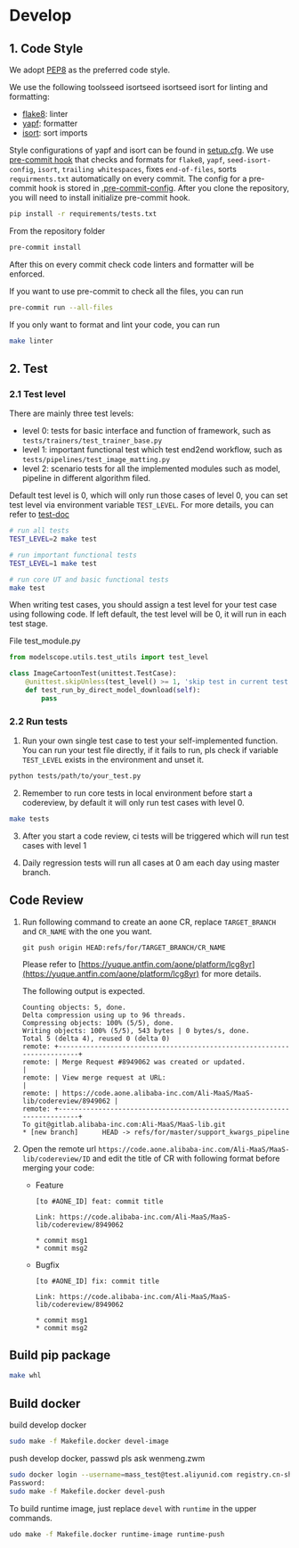 # Develop

## 1. Code Style
We adopt [PEP8](https://www.python.org/dev/peps/pep-0008/) as the preferred code style.

We use the following toolsseed isortseed isortseed isort for linting and formatting:
- [flake8](http://flake8.pycqa.org/en/latest/): linter
- [yapf](https://github.com/google/yapf): formatter
- [isort](https://github.com/timothycrosley/isort): sort imports

Style configurations of yapf and isort can be found in [setup.cfg](../../setup.cfg).
We use [pre-commit hook](https://pre-commit.com/) that checks and formats for `flake8`, `yapf`, `seed-isort-config`, `isort`, `trailing whitespaces`,
fixes `end-of-files`, sorts `requirments.txt` automatically on every commit.
The config for a pre-commit hook is stored in [.pre-commit-config](../../.pre-commit-config.yaml).
After you clone the repository, you will need to install initialize pre-commit hook.
```bash
pip install -r requirements/tests.txt
```
From the repository folder
```bash
pre-commit install
```

After this on every commit check code linters and formatter will be enforced.

If you want to use pre-commit to check all the files, you can run
```bash
pre-commit run --all-files
```

If you only want to format and lint your code, you can run
```bash
make linter
```

## 2. Test

### 2.1 Test level

There are mainly three test levels:

* level 0: tests for basic interface and function of framework, such as `tests/trainers/test_trainer_base.py`
* level 1: important functional test which test end2end workflow, such as `tests/pipelines/test_image_matting.py`
* level 2: scenario tests for all the implemented modules such as model, pipeline in different algorithm filed.

Default test level is 0, which will only run those cases of level 0, you can set test level
via environment variable `TEST_LEVEL`. For more details, you can refer to [test-doc](https://alidocs.dingtalk.com/i/nodes/mdvQnONayjBJKLXy1Bp38PY2MeXzp5o0?dontjump=true&nav=spaces&navQuery=spaceId%3Dnb9XJNlZxbgrOXyA)


```bash
# run all tests
TEST_LEVEL=2 make test

# run important functional tests
TEST_LEVEL=1 make test

# run core UT and basic functional tests
make test
```

When writing test cases, you should assign a test level for your test case using
following code. If left default, the test level will be 0, it will run in each
test stage.

File test_module.py
```python
from modelscope.utils.test_utils import test_level

class ImageCartoonTest(unittest.TestCase):
    @unittest.skipUnless(test_level() >= 1, 'skip test in current test level')
    def test_run_by_direct_model_download(self):
        pass
```

### 2.2 Run tests

1. Run your own single test case to test your self-implemented function. You can run your
test file directly, if it fails to run, pls check if variable `TEST_LEVEL`
exists in the environment and unset it.
```bash
python tests/path/to/your_test.py
```

2. Remember to run core tests in local environment before start a codereview, by default it will
only run test cases with level 0.
```bash
make tests
```

3. After you start a code review, ci tests will be triggered which will run test cases with level 1

4. Daily regression tests will run all cases at 0 am each day using master branch.

## Code Review

1. Run following command to create an aone CR, replace `TARGET_BRANCH` and `CR_NAME` with the one you want.
    ```shell
    git push origin HEAD:refs/for/TARGET_BRANCH/CR_NAME
    ```

    Please refer to [https://yuque.antfin.com/aone/platform/lcg8yr](https://yuque.antfin.com/aone/platform/lcg8yr) for more details.

    The following output is expected.
    ```shell
    Counting objects: 5, done.
    Delta compression using up to 96 threads.
    Compressing objects: 100% (5/5), done.
    Writing objects: 100% (5/5), 543 bytes | 0 bytes/s, done.
    Total 5 (delta 4), reused 0 (delta 0)
    remote: +------------------------------------------------------------------------+
    remote: | Merge Request #8949062 was created or updated.                         |
    remote: | View merge request at URL:                                             |
    remote: | https://code.aone.alibaba-inc.com/Ali-MaaS/MaaS-lib/codereview/8949062 |
    remote: +------------------------------------------------------------------------+
    To git@gitlab.alibaba-inc.com:Ali-MaaS/MaaS-lib.git
    * [new branch]      HEAD -> refs/for/master/support_kwargs_pipeline
    ```

2. Open the remote url `https://code.aone.alibaba-inc.com/Ali-MaaS/MaaS-lib/codereview/ID` and edit the title of CR with following format before merging your code:
    * Feature
        ```shell
        [to #AONE_ID] feat: commit title

        Link: https://code.alibaba-inc.com/Ali-MaaS/MaaS-lib/codereview/8949062

        * commit msg1
        * commit msg2
        ```
    * Bugfix
        ```shell
        [to #AONE_ID] fix: commit title

        Link: https://code.alibaba-inc.com/Ali-MaaS/MaaS-lib/codereview/8949062

        * commit msg1
        * commit msg2
        ```



## Build pip package
```bash
make whl
```

## Build docker

build develop docker
```bash
sudo make -f Makefile.docker devel-image
```

push develop docker, passwd pls ask wenmeng.zwm
```bash
sudo docker login --username=mass_test@test.aliyunid.com registry.cn-shanghai.aliyuncs.com
Password:
sudo make -f Makefile.docker devel-push
```

To build runtime image, just replace `devel` with `runtime` in the upper commands.
```bash
udo make -f Makefile.docker runtime-image runtime-push
```
